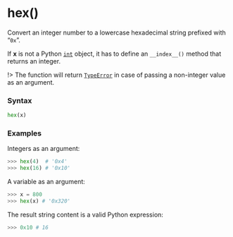 # hex()

Convert an integer number to a lowercase hexadecimal string prefixed with “`0x`”.

If **x** is not a Python [`int`](/built-in-types/int/) object, it has to define an `__index__()` method that returns an integer.

!> The function will return [`TypeError`](/exceptions/TypeError.md) in case of passing a non-integer value as an argument.

### Syntax

```python
hex(x)
```

### Examples

Integers as an argument:

```python
>>> hex(4)  # '0x4'
>>> hex(16) # '0x10'
```

A variable as an argument:

```python
>>> x = 800
>>> hex(x) # '0x320'
```

The result string content is a valid Python expression:

```python
>>> 0x10 # 16
```
